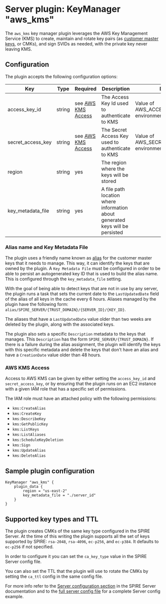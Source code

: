 # Server plugin: KeyManager "aws_kms"

The `aws_kms` key manager plugin leverages the AWS Key Management Service (KMS) to create, maintain and rotate key pairs (as [customer master keys](https://docs.aws.amazon.com/kms/latest/developerguide/concepts.html#master_keys), or CMKs), and sign SVIDs as needed, with the private key never leaving KMS.

## Configuration

The plugin accepts the following configuration options:

| Key                 | Type   | Required                              | Description                                             | Default                                              |
| ------------------- | ------ | ------------------------------------- | ------------------------------------------------------- | ---------------------------------------------------- |
| access_key_id       | string | see [AWS KMS Access](#aws-kms-access) | The Access Key Id used to authenticate to KMS           | Value of AWS_ACCESS_KEY_ID environment variable      |
| secret_access_key   | string | see [AWS KMS Access](#aws-kms-access) | The Secret Access Key used to authenticate to KMS       | Value of AWS_SECRET_ACCESS_KEY environment variable  |
| region              | string | yes                                   | The region where the keys will be stored                |                                                      |
| key_metadata_file | string | yes                                   | A file path location where information about generated keys will be persisted |                                                      |   

### Alias name and Key Metadata File

The plugin uses a friendly name known as [alias](https://docs.aws.amazon.com/kms/latest/developerguide/kms-alias.html) for the customer master keys that it needs to manage. This way, it can identify the keys that are owned by the plugin.
A `Key Metadata File` must be configured in order to be able to persist an autogenerated key ID that is used to build the alias name. This is configured through the `key_metadata_file` setting.

With the goal of being able to detect keys that are not in use by any server, the plugin runs a task that sets the current date to the `LastUpdatedDate` field of the alias of all keys in the cache every 6 hours.
Aliases managed by the plugin have the following form: `alias/SPIRE_SERVER/{TRUST_DOMAIN}/{SERVER_ID}/{KEY_ID}`.

The aliases that have a `LastUpdatedDate` value older than two weeks are deleted by the plugin, along with the associated keys.

The plugin also sets a specific `Description` metadata to the keys that manages. This `Description` has the form `SPIRE_SERVER/{TRUST_DOMAIN}`. If there is a failure during the alias assignment, the plugin will identify the keys with this specific metadata and delete the keys that don't have an alias and have a `CreationDate` value older than 48 hours. 

### AWS KMS Access

Access to AWS KMS can be given by either setting the `access_key_id` and `secret_access_key`, or by ensuring that the plugin runs on an EC2 instance with a given IAM role that has a specific set of permissions.

The IAM role must have an attached policy with the following permissions:

- `kms:CreateAlias`
- `kms:CreateKey`
- `kms:DescribeKey`
- `kms:GetPublicKey`
- `kms:ListKeys`
- `kms:ListAliases`
- `kms:ScheduleKeyDeletion`
- `kms:Sign`
- `kms:UpdateAlias`
- `kms:DeleteAlias`

## Sample plugin configuration

```
KeyManager "aws_kms" {
    plugin_data {        
        region = "us-east-2"
        key_metadata_file = "./server_id"
    }
}
```

## Supported key types and TTL

The plugin creates CMKs of the same key type configured in the SPIRE Server. At the time of this writing the plugin supports all the set of keys supported by SPIRE: `rsa-2048`, `rsa-4096`, `ec-p256`, and `ec-p384`. It defaults to `ec-p256` if not specified.

In order to configure it you can set the `ca_key_type` value in the SPIRE Server config file.

You can also set the TTL that the plugin will use to rotate the CMKs by setting the `ca_ttl` config in the same config file.

For more info refer to the [Server configuration section](https://github.com/spiffe/spire/blob/master/doc/spire_server.md#server-configuration-file) in the SPIRE Server documentation and to the [full server config file](https://github.com/spiffe/spire/blob/master/conf/server/server_full.conf) for a complete Server config example.
